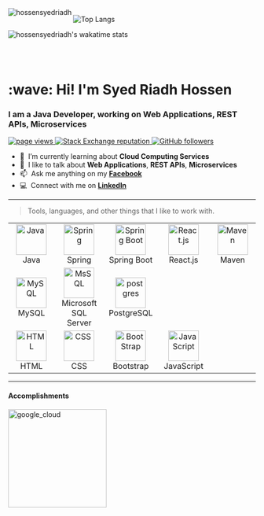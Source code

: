 <div align="left">
  <a href="https://github.com/hossensyedriadh">
    <img src="https://github-readme-stats.vercel.app/api?username=hossensyedriadh&count_private=true&show_icons=true" alt="hossensyedriadh" align="left" />
  </a>
</div>

![Top Langs](https://github-readme-stats.vercel.app/api/top-langs/?username=hossensyedriadh&hide=TeX&layout=compact)

![hossensyedriadh's wakatime stats](https://github-readme-stats.vercel.app/api/wakatime?username=@hossensyedriadh&v=2&layout=compact)

<br>
<br>

<h1 align="left" id="macropower-title">:wave: Hi! I'm Syed Riadh Hossen</h1>
<h3 align="left">I am a Java Developer, working on Web Applications, REST APIs, Microservices</h3>

<p align="left">
  <a href="https://github.com/hossensyedriadh">
    <img src="https://komarev.com/ghpvc/?username=macropower" alt="page views" />
  </a>
  <a href="https://stackoverflow.com/users/12860523/syed">
    <img alt="Stack Exchange reputation" src="https://img.shields.io/stackexchange/stackoverflow/r/12860523?color=blue&label=reputation&logo=stackoverflow">
  </a>
  <a href="https://github.com/hossensyedriadh?tab=followers">
    <img alt="GitHub followers" src="https://img.shields.io/github/followers/hossensyedriadh?color=blue&logo=github">
  </a>
</p>


- :seedling: &nbsp;I’m currently learning about **Cloud Computing Services**
- :speech_balloon: &nbsp;I like to talk about **Web Applications**, **REST APIs**, **Microservices**
- :mailbox: &nbsp;Ask me anything on my <a href="https://www.facebook.com/riadhhossen.rh">**Facebook**</a>
- :computer: &nbsp;Connect with me on <a href="https://www.linkedin.com/in/syedriadhhossen/">**LinkedIn**</a>

<hr>

>Tools, languages, and other things that I like to work with.

<table>
  <tr>
    <td align="center" width="100">
      <a href="#macropower-tech">
        <img src="https://github.com/hossensyedriadh/Web/blob/master/Portfolio/Images/java.png" width="62" alt="Java" />
      </a>
      <br>Java
    </td>
    <td align="center" width="100">
      <a href="#macropower-tech">
        <img src="https://github.com/hossensyedriadh/Web/blob/master/Portfolio/Images/spring.png" width="62" alt="Spring" />
      </a>
      <br>Spring
    </td>
    <td align="center" width="100">
      <a href="#macropower-tech">
        <img src="https://github.com/hossensyedriadh/Web/blob/master/Portfolio/Images/spring-boot.png" width="62" alt="Spring Boot" />
      </a>
      <br>Spring Boot
    </td>
    <td align="center" width="100">
      <a href="#macropower-tech">
        <img src="https://github.com/hossensyedriadh/Web/blob/master/Portfolio/Images/react.png" width="62" alt="React.js" />
      </a>
      <br>React.js
    </td>
    <td align="center" width="100">
      <a href="#macropower-tech">
        <img src="https://github.com/hossensyedriadh/Web/blob/master/Portfolio/Images/maven.png" width="62" alt="Maven" />
      </a>
      <br>Maven
    </td>
  </tr>
  <tr>
    <td align="center" width="100">
      <a href="#macropower-tech">
        <img src="https://github.com/hossensyedriadh/Web/blob/master/Portfolio/Images/mysql.png" width="62" alt="MySQL" />
      </a>
      <br>MySQL
    </td>
    <td align="center" width="100">
      <a href="#macropower-tech">
        <img src="https://github.com/hossensyedriadh/Web/blob/master/Portfolio/Images/mssql.png" width="62" alt="MsSQL" />
      </a>
      <br>Microsoft SQL Server
    </td>
    <td align="center" width="100">
      <a href="#macropower-tech">
        <img src="https://github.com/hossensyedriadh/Web/blob/master/Portfolio/Images/postgresql.png" width="62" alt="postgres" />
      </a>
      <br>PostgreSQL
    </td>
  </tr>
  
  <tr>
    <td align="center"  width="100">
      <a href="#macropower-tech">
        <img src="https://github.com/hossensyedriadh/Web/blob/master/Portfolio/Images/html5.png" width="62" alt="HTML" />
      </a>
      <br>HTML
    </td>
    <td align="center"  width="100">
      <a href="#macropower-tech">
        <img src="https://github.com/hossensyedriadh/Web/blob/master/Portfolio/Images/css3.png" width="62" alt="CSS" />
      </a>
      <br>CSS
    </td>
    <td align="center"  width="100">
      <a href="#macropower-tech">
        <img src="https://github.com/hossensyedriadh/Web/blob/master/Portfolio/Images/bootstrap.png" width="62" alt="BootStrap" />
      </a>
      <br>Bootstrap
    </td>
    <td align="center"  width="100">
      <a href="#macropower-tech">
        <img src="https://github.com/hossensyedriadh/Web/blob/master/Portfolio/Images/javascript.png" width="62" alt="JavaScript" />
      </a>
      <br>JavaScript
    </td>
  </tr>
</table>
<hr>

<h4>Accomplishments</h4>
<div>
  <a href="https://www.coursera.org/account/accomplishments/verify/G9DKJPBXHWUD?utm_source=link&utm_medium=certificate&utm_content=cert_image&utm_campaign=sharing_cta&utm_product=course" target="_blank">
    <img src="https://s3.amazonaws.com/coursera_assets/meta_images/generated/CERTIFICATE_LANDING_PAGE/CERTIFICATE_LANDING_PAGE~G9DKJPBXHWUD/CERTIFICATE_LANDING_PAGE~G9DKJPBXHWUD.jpeg" width="200" alt="google_cloud">
  </a>
</div>
